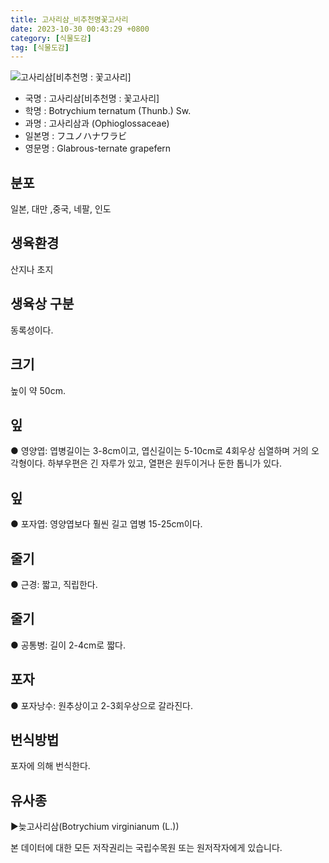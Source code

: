 ```yaml
---
title: 고사리삼_비추천명꽃고사리
date: 2023-10-30 00:43:29 +0800
category: [식물도감]
tag: [식물도감]
---
```




![고사리삼[비추천명 : 꽃고사리]](/fileUpload/plants/basic/Ophioglossaceae/Botrychium/355/355_1_th2.jpg)
- 국명 : 고사리삼[비추천명 : 꽃고사리]
- 학명 : Botrychium ternatum (Thunb.) Sw.
- 과명 : 고사리삼과 (Ophioglossaceae)
- 일본명 : フユノハナワラビ
- 영문명 : Glabrous-ternate grapefern


## 분포
일본, 대만 ,중국, 네팔, 인도
## 생육환경
산지나 초지
## 생육상 구분
동록성이다.
## 크기
높이 약 50cm.
## 잎
● 영양엽: 엽병길이는 3-8cm이고, 엽신길이는 5-10cm로 4회우상 심열하며 거의 오각형이다. 하부우편은 긴 자루가 있고, 열편은 원두이거나 둔한 톱니가 있다.
## 잎
● 포자엽: 영양엽보다 훨씬 길고 엽병 15-25cm이다.
## 줄기
● 근경: 짧고, 직립한다. 
## 줄기
● 공통병: 길이 2-4cm로 짧다.
## 포자
● 포자낭수: 원추상이고 2-3회우상으로 갈라진다.
## 번식방법
포자에 의해 번식한다.
## 유사종
▶늦고사리삼(Botrychium virginianum (L.))






본 데이터에 대한 모든 저작권리는 국립수목원 또는 원저작자에게 있습니다.

